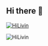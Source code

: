 ## Hi there 👋

<p align="left"> <a href="https://github.com/ryo-ma/github-profile-trophy"><img src="https://github-profile-trophy.vercel.app/?username=HiLivin&theme=onedark&column=3&margin-w=15&margin-h=15&rank=-C,-?" alt="HiLivin" /></a> </p>

<p><img align="left" src="https://github-readme-stats.vercel.app/api/top-langs?username=HiLivin&show_icons=true&locale=en&layout=compact" alt="HiLivin" /></p>
<!--
<p>&nbsp;<img align="center" src="https://github-readme-stats.vercel.app/api?username=HiLivin&show_icons=true&locale=en" alt="HiLivin" /></p>
<p><img align="center" src="https://github-readme-streak-stats.herokuapp.com/?user=HiLivin&" alt="HiLivin" /></p>

**HiLivin/HiLivin** is a ✨ _special_ ✨ repository because its `README.md` (this file) appears on your GitHub profile.

Here are some ideas to get you started:

- 🔭 I’m currently working on ...
- 🌱 I’m currently learning ...
- 👯 I’m looking to collaborate on ...
- 🤔 I’m looking for help with ...
- 💬 Ask me about ...
- 📫 How to reach me: ...
- 😄 Pronouns: ...
- ⚡ Fun fact: ...
-->
